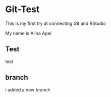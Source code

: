 # Git-Test
This is my first try at connecting Git and RStudio

My name is Alina Apel

## Test
test

## branch
i added a new branch